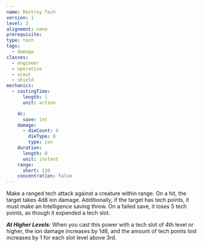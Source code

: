 ```yaml
---
name: Destroy Tech
version: 1
level: 3
alignment: none
prerequisite: 
type: tech
tags:
  - damage
classes:
  - engineer
  - operative
  - scout
  - shield
mechanics:
  - castingTime:
      length: 1
      unit: action

    dc:
      save: int
    damage:
      - dieCount: 4
        dieType: 8
        type: ion
    duration:
      length: 0
      unit: instant
    range:
      short: 120
    concentration: false
---
```

Make a ranged tech attack against a creature within range. On a hit, the target takes 4d8 ion damage. Additionally, if the target has tech points, it must make an Intelligence saving throw. On a failed save, it loses 5 tech points, as though it expended a tech slot.

***__At Higher Levels__:*** When you cast this power with a tech slot of 4th level or higher, the ion damage increases by 1d8, and the amount of tech points lost increases by 1 for each slot level above 3rd.
    